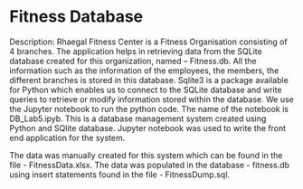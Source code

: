 # Fitness Database

Description: Rhaegal Fitness Center is a Fitness Organisation consisting of 4 branches. The application helps in retrieving data from the SQLite database created for this organization, named – Fitness.db. All the information such as the information of the employees, the members, the different branches is stored in this database. Sqlite3 is a package available for Python which enables us to connect to the SQLite database and write queries to retrieve or modify information stored within the database. We use the Jupyter notebook to run the python code. The name of the notebook is DB_Lab5.ipyb. This is a database management system created using Python and SQlite database. Jupyter notebook was used to write the front end application for the system. 

The data was manually created for this system which can be found in the file - FitnessData.xlsx. The data was populated in the database - fitness.db using insert statements found in the file - FitnessDump.sql. 
